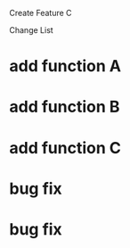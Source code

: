 Create Feature C

Change List
# add function A
# add function B
# add function C
# bug fix
# bug fix